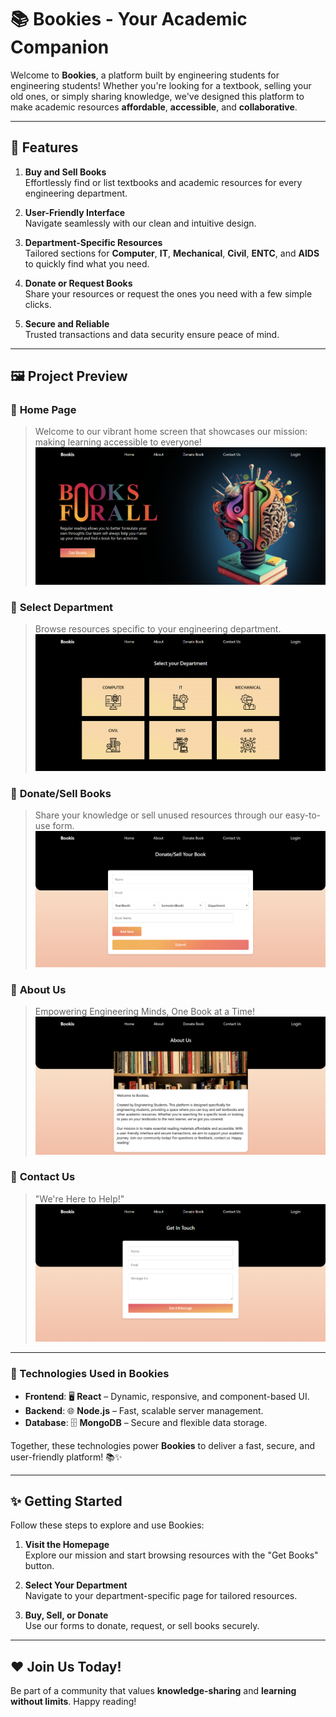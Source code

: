 
# 📚 **Bookies** - Your Academic Companion

Welcome to **Bookies**, a platform built by engineering students for engineering students! Whether you're looking for a textbook, selling your old ones, or simply sharing knowledge, we've designed this platform to make academic resources **affordable**, **accessible**, and **collaborative**.

---

## 🌟 **Features**

1. **Buy and Sell Books**  
   Effortlessly find or list textbooks and academic resources for every engineering department.

2. **User-Friendly Interface**  
   Navigate seamlessly with our clean and intuitive design.

3. **Department-Specific Resources**  
   Tailored sections for **Computer**, **IT**, **Mechanical**, **Civil**, **ENTC**, and **AIDS** to quickly find what you need.

4. **Donate or Request Books**  
   Share your resources or request the ones you need with a few simple clicks.

5. **Secure and Reliable**  
   Trusted transactions and data security ensure peace of mind.

---

## 🖼️ **Project Preview**

### 🔷 **Home Page**  
> Welcome to our vibrant home screen that showcases our mission: making learning accessible to everyone!  
![Home Page](./Home_Page.png)

### 🔷 **Select Department**  
> Browse resources specific to your engineering department.  
![Department Page](./Department_page.png)

### 🔷 **Donate/Sell Books**  
> Share your knowledge or sell unused resources through our easy-to-use form.  
![Donate Page](./Upload_Book.png)

### 🔷 **About Us**  
> Empowering Engineering Minds, One Book at a Time!
![About Us](./About_Us.png)

### 🔷 **Contact Us**  
> "We're Here to Help!"
![Contact Us](./Contact_Us.png)
---

### 🚀 Technologies Used in **Bookies**  

- **Frontend**: 🖥️ **React** – Dynamic, responsive, and component-based UI.  
- **Backend**: 🌐 **Node.js** – Fast, scalable server management.  
- **Database**: 🗄️ **MongoDB** – Secure and flexible data storage.  

Together, these technologies power **Bookies** to deliver a fast, secure, and user-friendly platform! 📚✨  

---

## ✨ **Getting Started**

Follow these steps to explore and use Bookies:

1. **Visit the Homepage**  
   Explore our mission and start browsing resources with the "Get Books" button.

2. **Select Your Department**  
   Navigate to your department-specific page for tailored resources.

3. **Buy, Sell, or Donate**  
   Use our forms to donate, request, or sell books securely.

---

## ❤️ **Join Us Today!**  
Be part of a community that values **knowledge-sharing** and **learning without limits**. Happy reading!  


